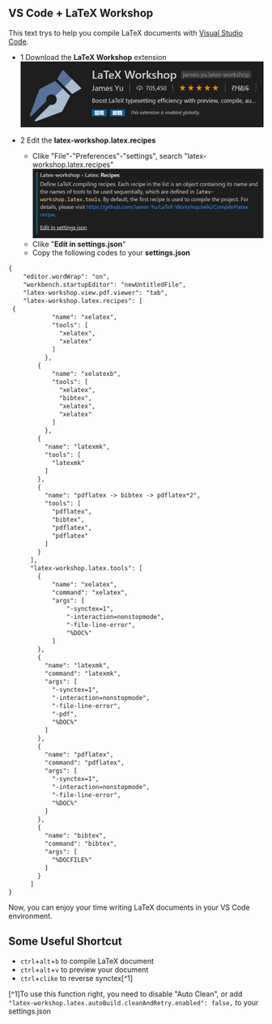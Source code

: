 ## VS Code + LaTeX Workshop

This text trys to help you compile LaTeX documents with [Visual Studio Code](https://code.visualstudio.com/).

* 1 Download the **LaTeX Workshop** extension 
![image of LaTeX Workshop](/1.jpg)

* 2 Edit the **latex-workshop.latex.recipes**
  * Clike "File"-"Preferences"-"settings", search "latex-workshop.latex.recipes" 
  ![image of recipes](/2.jpg)
  * Clike "**Edit in settings.json**"
  * Copy the following codes to your **settings.json**
  
```
{
    "editor.wordWrap": "on",
    "workbench.startupEditor": "newUntitledFile",
    "latex-workshop.view.pdf.viewer": "tab",
    "latex-workshop.latex.recipes": [
 {
            "name": "xelatex",
            "tools": [
              "xelatex",
              "xelatex"
            ]
          },
        {
            "name": "xelatexb",
            "tools": [
              "xelatex",
              "bibtex",
              "xelatex",
              "xelatex"
            ]
          },
        {
          "name": "latexmk",
          "tools": [
            "latexmk"
          ]
        },
        {
          "name": "pdflatex -> bibtex -> pdflatex*2",
          "tools": [
            "pdflatex",
            "bibtex",
            "pdflatex",
            "pdflatex"
          ]
        }
      ],
      "latex-workshop.latex.tools": [
        {
            "name": "xelatex",
            "command": "xelatex",
            "args": [
                "-synctex=1",
                "-interaction=nonstopmode",
                "-file-line-error",
                "%DOC%"
            ]
        },
        {
          "name": "latexmk",
          "command": "latexmk",
          "args": [
            "-synctex=1",
            "-interaction=nonstopmode",
            "-file-line-error",
            "-pdf",
            "%DOC%"
          ]
        },
        {
          "name": "pdflatex",
          "command": "pdflatex",
          "args": [
            "-synctex=1",
            "-interaction=nonstopmode",
            "-file-line-error",
            "%DOC%"
          ]
        },
        {
          "name": "bibtex",
          "command": "bibtex",
          "args": [
            "%DOCFILE%"
          ]
        }
      ]
}
```

Now, you can enjoy your time writing LaTeX documents in your VS Code environment.

## Some Useful Shortcut

* `ctrl`+`alt`+`b` to compile LaTeX document
* `ctrl`+`alt`+`v` to preview your document
* `ctrl`+`clike` to reverse synctex[^1]

[^1]To use this function right, you need to disable "Auto Clean", or add `"latex-workshop.latex.autoBuild.cleanAndRetry.enabled": false,` to your settings.json
